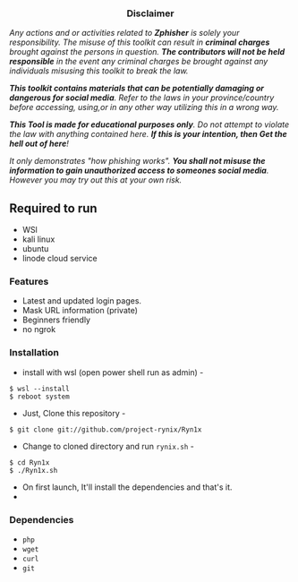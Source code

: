 

<h3><p align="center">Disclaimer</p></h3>

<i>Any actions and or activities related to <b>Zphisher</b> is solely your responsibility. The misuse of this toolkit can result in <b>criminal charges</b> brought against the persons in question. <b>The contributors will not be held responsible</b> in the event any criminal charges be brought against any individuals misusing this toolkit to break the law.

<b>This toolkit contains materials that can be potentially damaging or dangerous for social media</b>. Refer to the laws in your province/country before accessing, using,or in any other way utilizing this in a wrong way.

<b>This Tool is made for educational purposes only</b>. Do not attempt to violate the law with anything contained here. <b>If this is your intention, then Get the hell out of here</b>!

It only demonstrates "how phishing works". <b>You shall not misuse the information to gain unauthorized access to someones social media</b>. However you may try out this at your own risk.</i>

## Required to run
 - WSl 
 - kali linux
 - ubuntu
 - linode cloud service

### Features
- Latest and updated login pages.
- Mask URL information (private)
- Beginners friendly
- no ngrok


### Installation
- install with wsl (open power shell run as admin) -
```
$ wsl --install
$ reboot system
```

- Just, Clone this repository -
```
$ git clone git://github.com/project-rynix/Ryn1x
```

- Change to cloned directory and run `rynix.sh` -
```
$ cd Ryn1x
$ ./Ryn1x.sh
```

- On first launch, It'll install the dependencies and that's it.
- 


### Dependencies
- `php`
- `wget`
- `curl`
- `git`




